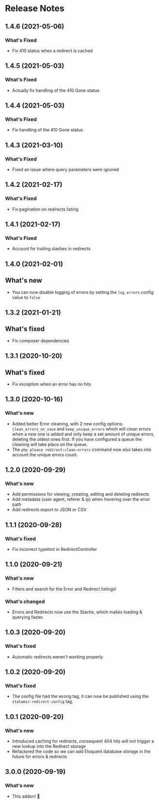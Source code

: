 # Release Notes

## 1.4.6 (2021-05-06)
### What's Fixed
- Fix 410 status when a redirect is cached

## 1.4.5 (2021-05-03)
### What's Fixed
- Actually fix handling of the 410 Gone status

## 1.4.4 (2021-05-03)
### What's Fixed
- Fix handling of the 410 Gone status

## 1.4.3 (2021-03-10)
### What's Fixed
- Fixed an issue where query parameters were ignored

## 1.4.2 (2021-02-17)
### What's Fixed
- Fix pagination on redirects listing

## 1.4.1 (2021-02-17)
### What's Fixed
- Account for trailing slashes in redirects

## 1.4.0 (2021-02-01)

## What's new
- You can now disable logging of errors by setting the `log_errors` config value to `false`

## 1.3.2 (2021-01-21)

## What's fixed
- Fix composer dependencies

## 1.3.1 (2020-10-20)

## What's fixed
- Fix exception when an error has no hits

## 1.3.0 (2020-10-16)

### What's new
- Added better Error cleaning, with 2 new config options: `clean_errors_on_save` and `keep_unique_errors` which will clean errors when a new one is added and only keep a set amount of unique errors, deleting the oldest ones first. If you have configured a queue the cleaning will take place on the queue.
- The `php please redirect:clean-errors` command now also takes into account the unique errors count.

## 1.2.0 (2020-09-29)

### What's new
- Add permissions for viewing, creating, editing and deleting redirects
- Add metadata (user agent, referer & ip) when hovering over the error path
- Add redirects export to JSON or CSV

## 1.1.1 (2020-09-28)

### What's fixed
- Fix incorrect typehint in RedirectController

## 1.1.0 (2020-09-21)

### What's new
- Filters and search for the Error and Redirect listings!

### What's changed
- Errors and Redirects now use the Stache, which makes loading & querying faster.

## 1.0.3 (2020-09-20)

### What's fixed
- Automatic redirects weren't working properly

## 1.0.2 (2020-09-20)

### What's fixed
- The config file had the wrong tag, it can now be published using the `statamic-redirect-config` tag.

## 1.0.1 (2020-09-20)

### What's new
- Introduced caching for redirects, consequent 404 hits will not trigger a new lookup into the Redirect storage
- Refactored the code so we can add Eloquent database storage in the future for errors & redirects

## 3.0.0 (2020-09-19)

### What's new
- This addon! 🎉
